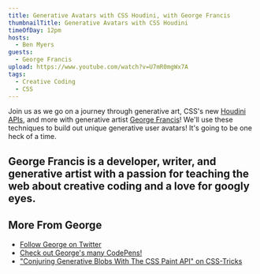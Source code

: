 ```yaml
---
title: Generative Avatars with CSS Houdini, with George Francis
thumbnailTitle: Generative Avatars with CSS Houdini
timeOfDay: 12pm
hosts:
  - Ben Myers
guests:
  - George Francis
upload: https://www.youtube.com/watch?v=U7mR0mgWx7A
tags:
  - Creative Coding
  - CSS
---
```


Join us as we go on a journey through generative art, CSS's new [Houdini APIs](https://developer.mozilla.org/en-US/docs/Web/CSS/CSS_Houdini), and more with generative artist [George Francis](https://twitter.com/georgedoescode)! We'll use these techniques to build out unique generative user avatars! It's going to be one heck of a time.

George Francis is a developer, writer, and generative artist with a passion for teaching the web about creative coding and a love for googly eyes.
---

## More From George

- [Follow George on Twitter](https://twitter.com/georgedoescode)
- [Check out George's many CodePens!](https://codepen.io/georgedoescode)
- ["Conjuring Generative Blobs With The CSS Paint API" on CSS-Tricks](https://css-tricks.com/conjuring-generative-blobs-with-the-css-paint-api/)